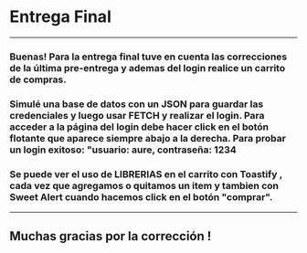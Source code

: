 # Entrega Final

------------
### Buenas! Para la entrega final tuve en cuenta las correcciones de la última pre-entrega y ademas del login realice un carrito de compras.
### Simulé una base de datos con un JSON para guardar las credenciales y luego usar FETCH y realizar el login. Para acceder a la página del login debe hacer click en el botón flotante que aparece siempre abajo a la derecha. Para probar un login exitoso: "usuario: aure, contraseña: 1234
### Se puede ver el uso de LIBRERIAS en el carrito con Toastify , cada vez que agregamos o quitamos un item y tambien con Sweet Alert cuando hacemos click en el botón "comprar".
------------

## Muchas gracias por la corrección !